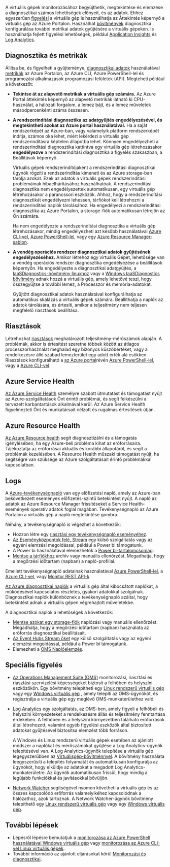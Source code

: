 A virtuális gépek monitorozásához begyűjthetik, megtekintése és elemzése a diagnosztikai számos lehetőségek előnyeit, és az adatok. Ehhez egyszerűen [figyelési](../articles/monitoring-and-diagnostics/monitoring-overview-azure-monitor.md) a virtuális gép is használhatja az Áttekintés képernyő a virtuális gép az Azure Portalon. Használhat [bővítmények](../articles/virtual-machines/windows/extensions-features.md) diagnosztika konfigurálása további metrikai adatok gyűjtésére a virtuális gépeken. Is használhatja fejlett figyelési lehetőségek, például [Application Insights](../articles/application-insights/app-insights-overview.md) és [Log Analytics](../articles/log-analytics/log-analytics-overview.md).

## <a name="diagnostics-and-metrics"></a>Diagnosztika és metrikák 

Állítsa be, és figyelheti a gyűjteménye, [diagnosztikai adatok](https://docs.microsoft.com/cli/azure/vm/diagnostics) használatával [metrikák](../articles/monitoring-and-diagnostics/monitoring-overview-metrics.md) az Azure Portalon, az Azure CLI, Azure PowerShell-lel és programozási alkalmazások programozási felületek (API). Megteheti például a következőt:

- **Tekintse át az alapvető metrikák a virtuális gép számára.** Az Azure Portal áttekintés képernyő az alapvető metrikák látható ki CPU-használat, a hálózati forgalom, a lemez bájt, és a lemez műveletek másodpercenkénti száma összesen.

- **A rendszerindítási diagnosztika az adatgyűjtés engedélyezésével, és megtekintheti azokat az Azure portal használatával.** Ha a saját rendszerképét az Azure-ban, vagy valamelyik platform rendszerképét indítja, számos oka lehet, miért lekérdezi a virtuális gép rendszerindításra képtelen állapotba lehet. Könnyen engedélyezheti a rendszerindítási diagnosztika kattintva egy virtuális gép létrehozásakor **engedélyezve** a rendszerindítási diagnosztika a figyelés szakaszban, a Beállítások képernyő.

    Virtuális gépek rendszerindítójaként a rendszerindítási diagnosztikai ügynök rögzíti a rendszerindítás kimeneti és az Azure storage-ban tárolja azokat. Ezek az adatok a virtuális gépek rendszerindítási problémáinak hibaelhárításához használhatóak. A rendszerindítási diagnosztika nem engedélyezettek automatikusan, egy virtuális gép létrehozásakor a parancssori eszközök. Ahhoz, hogy a rendszerindítási diagnosztikát engedélyezni lehessen, tárfiókot kell létrehozni a rendszerindítási naplók tárolásához. Ha engedélyezi a rendszerindítási diagnosztika az Azure Portalon, a storage-fiók automatikusan létrejön az Ön számára.

    Ha nem engedélyezte a rendszerindítási diagnosztika a virtuális gép létrehozásakor, mindig engedélyezheti azt később használatával [Azure CLI-vel](https://docs.microsoft.com/cli/azure/vm/boot-diagnostics), [Azure PowerShell-lel](https://docs.microsoft.com/powershell/module/azurerm.compute/set-azurermvmbootdiagnostics), vagy egy [Azure Resource Manager-sablon](../articles/virtual-machines/windows/extensions-diagnostics-template.md).

- **A vendég operációs rendszer diagnosztikai adatok gyűjtésének engedélyezéséhez.** Amikor létrehoz egy virtuális Gépet, lehetősége van a vendég operációs rendszer diagnosztika engedélyezése a beállítások képernyőn. Ha engedélyezte a diagnosztikai adatgyűjtés, a [IaaSDiagnostics-bővítmény linuxhoz](../articles/virtual-machines/linux/diagnostic-extension.md) vagy a [Windows IaaSDiagnostics bővítmény](../articles/virtual-machines/windows/ps-extensions-diagnostics.md) adnak hozzá a virtuális gép, amely lehetővé teszi, hogy összegyűjtse a további lemez, a Processzor és memória-adatokat.

    Gyűjtött diagnosztikai adatok használatával konfigurálhatja az automatikus skálázás a virtuális gépek számára. Beállíthatja a naplók az adatok tárolására, és értesíti, amikor a teljesítmény nem teljesen megfelelő riasztások beállítása.

## <a name="alerts"></a>Riasztások

Létrehozhat [riasztások](../articles/monitoring-and-diagnostics/monitoring-overview-alerts.md) meghatározott teljesítmény-mérőszámok alapján. A problémák, akkor is értesítést szeretne többek között az átlagos processzorhasználat meghalad egy bizonyos küszöbértéket, vagy a rendelkezésre álló szabad lemezterület egy adott érték alá csökken. Riasztások konfigurálható a [az Azure portal](../articles/monitoring-and-diagnostics/insights-alerts-portal.md)révén [Azure PowerShell-lel](../articles/monitoring-and-diagnostics/insights-alerts-powershell.md), vagy a [Azure CLI-vel](../articles/monitoring-and-diagnostics/insights-alerts-command-line-interface.md).

## <a name="azure-service-health"></a>Azure Service Health

[Az Azure Service Health](../articles/service-health/service-health-overview.md) személyre szabott útmutatást és támogatást nyújt az Azure-szolgáltatások Önt érintő problémái, és segít felkészülni a tervezett karbantartások alkalmával kerül. Az Azure Service Health figyelmezteti Önt és munkatársait célzott és rugalmas értesítések útján.

## <a name="azure-resource-health"></a>Azure Resource Health

[Az Azure Resource health](../articles/service-health/resource-health-overview.md) segít diagnosztizálni és a támogatás igénylésében, ha egy Azure-beli probléma kihat az erőforrásaira. Tájékoztatja az erőforrásai aktuális és korábbi állapotáról, és segít a problémák kezelésében. A Resource Health műszaki támogatást nyújt, ha segítségre van szüksége az Azure szolgáltatásait érintő problémákkal kapcsolatban.

## <a name="logs"></a>Logs

A [Azure-tevékenységnapló](../articles/monitoring-and-diagnostics/monitoring-overview-activity-logs.md) van egy előfizetési napló, amely az Azure-ban bekövetkezett események előfizetés-szintű betekintést nyújt. A napló az adatok az Azure Resource Manager frissítéseket a Service Health-események operatív adatok foglal magában. Tevékenységnapló az Azure Portalon a virtuális gép a napló megtekintése gombra.

Néhány, a tevékenységnapló is végezhet a következők:

- Hozzon létre egy [riasztási egy tevékenységnapló eseményéhez](../articles/monitoring-and-diagnostics/monitoring-overview-activity-logs.md).
- [Az Eseményközpontok felé, Stream](../articles/monitoring-and-diagnostics/monitoring-stream-activity-logs-event-hubs.md) egy külső szolgáltatás vagy az egyéni elemzési megoldással, például a Power bi támogatunk.
- A Power bi használatával elemezhetők a [Power bi-tartalomcsomag](https://powerbi.microsoft.com/documentation/powerbi-content-pack-azure-audit-logs/).
- [Mentse a tárfiókhoz](../articles/monitoring-and-diagnostics/monitoring-archive-activity-log.md) archív vagy manuális ellenőrzést. Megadhatja, hogy a megőrzési időtartam (napban) a napló-profillal.

Emellett tevékenységnapló adatainak használatával [Azure PowerShell-lel](https://docs.microsoft.com/powershell/module/azurerm.insights/), a [Azure CLI-vel](https://docs.microsoft.com/cli/azure/monitor), vagy [Monitor REST API-k](https://docs.microsoft.com/rest/api/monitor/).

[Az Azure diagnosztikai naplók](../articles/monitoring-and-diagnostics/monitoring-overview-of-diagnostic-logs.md) a virtuális gép által kibocsátott naplókat, a működésével kapcsolatos részletes, gyakori adatokkal szolgálnak. Diagnosztikai naplók különböznek a tevékenységnapló azáltal, hogy betekintést adnak a virtuális gépen végrehajtott műveletekbe.

A diagnosztikai naplók a lehetőségek a következők:

- [Mentse azokat egy storage-fiók](../articles/monitoring-and-diagnostics/monitoring-archive-diagnostic-logs.md) naplózási vagy manuális ellenőrzést. Megadhatja, hogy a megőrzési időtartam (napban) használata az erőforrás diagnosztikai beállításait.
- [Az Event Hubs Stream őket](../articles/monitoring-and-diagnostics/monitoring-stream-diagnostic-logs-to-event-hubs.md) egy külső szolgáltatás vagy az egyéni elemzési megoldással, például a Power bi támogatunk.
- Elemezheti a [OMS Naplóelemzés](../articles/log-analytics/log-analytics-azure-storage.md).

## <a name="advanced-monitoring"></a>Speciális figyelés

- [Az Operations Management Suite (OMS)](https://docs.microsoft.com/azure/operations-management-suite/) monitorozási, riasztási és riasztási szervizelési képességeket biztosít a felhőben és helyszíni eszközökön. Egy bővítmény telepítheti egy [Linux rendszerű virtuális gép](../articles/virtual-machines/linux/extensions-oms.md) vagy egy [Windows virtuális gép](../articles/virtual-machines/windows/extensions-oms.md) , amely telepíti az OMS-ügynököt, és regisztrálja a virtuális gép egy meglévő OMS-munkaterülethez való.

- [Log Analytics](../articles/log-analytics/log-analytics-overview.md) egy szolgáltatás, az OMS-ben, amely figyeli a felhőbeli és helyszíni környezeteket a rendelkezésre állás és teljesítmény fenntartása érdekében. A felhőben és a helyszíni környezetben található erőforrások által létrehozott, valamint egyéb figyelési eszközök által biztosított adatokat gyűjtésével biztosítsa elemzést több forráson.

    A Windows és Linux rendszerű virtuális gépek esetében az ajánlott módszer a naplókat és mérőszámokat gyűjtése a Log Analytics-ügynök telepítésével van. A Log Analytics-ügynök telepítése a virtuális gép legegyszerűbben az [Virtuálisgép-bővítménnyel](../articles/log-analytics/log-analytics-azure-vm-extension.md). A bővítmény használata leegyszerűsíti a telepítés folyamatát és automatikusan konfigurálja az ügynököt, hogy elküldje az adatokat a megadott Log Analytics-munkaterületre. Az ügynök automatikusan frissül, hogy mindig a legújabb funkciókkal és javításokkal bővüljön.

- [Network Watcher](../articles/network-watcher/network-watcher-monitoring-overview.md) segítségével nyomon követheti a virtuális gép és az összes kapcsolódó erőforrás valamelyikéhez kapcsolódnak a hálózathoz, azok tartoznak. A Network Watcher-ügynök bővítmény telepíthető egy [Linux rendszerű virtuális gép](../articles/virtual-machines/linux/extensions-nwa.md) vagy egy [Windows virtuális gép](../articles/virtual-machines/windows/extensions-nwa.md).

## <a name="next-steps"></a>További lépések
- Lépésről lépésre bemutatjuk a [monitorozása az Azure PowerShell használatával Windows virtuális gép](../articles/virtual-machines/windows/tutorial-monitoring.md) vagy [monitorozása az Azure CLI-vel Linux virtuális gépek](../articles/virtual-machines/linux/tutorial-monitoring.md).
- További információ az ajánlott eljárásokat körül [Monitorozási és diagnosztikai](https://docs.microsoft.com/azure/architecture/best-practices/monitoring).
